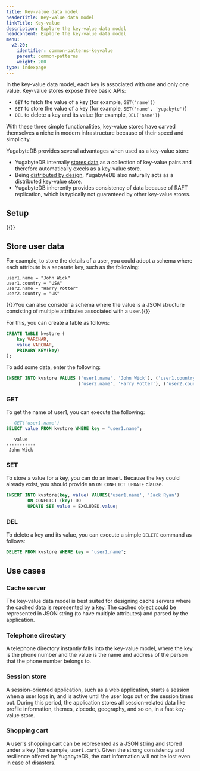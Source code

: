 ```yaml
---
title: Key-value data model
headerTitle: Key-value data model
linkTitle: Key-value
description: Explore the key-value data model
headcontent: Explore the key-value data model
menu:
  v2.20:
    identifier: common-patterns-keyvalue
    parent: common-patterns
    weight: 200
type: indexpage
---
```


In the key-value data model, each key is associated with one and only one value. Key-value stores expose three basic APIs:

- `GET` to fetch the value of a key (for example, `GET('name')`)
- `SET` to store the value of a key (for example, `SET('name', 'yugabyte')`)
- `DEL` to delete a key and its value (for example, `DEL('name')`)

With these three simple functionalities, key-value stores have carved themselves a niche in modern infrastructure because of their speed and simplicity.

YugabyteDB provides several advantages when used as a key-value store:

- YugabyteDB internally [stores data](../../../architecture/docdb/persistence/) as a collection of key-value pairs and therefore automatically excels as a key-value store.
- Being [distributed by design](../../../architecture/transactions/distributed-txns/), YugabyteDB also naturally acts as a distributed key-value store.
- YugabyteDB inherently provides consistency of data because of RAFT replication, which is typically not guaranteed by other key-value stores.

## Setup

{{<cluster-setup-tabs>}}

## Store user data

For example, to store the details of a user, you could adopt a schema where each attribute is a separate key, such as the following:

```json{.nocopy}
user1.name = "John Wick"
user1.country = "USA"
user2.name = "Harry Potter"
user2.country = "UK"
```

{{<note title="Note">}}You can also consider a schema where the value is a JSON structure consisting of multiple attributes associated with a user.{{</note>}}

For this, you can create a table as follows:

```sql
CREATE TABLE kvstore (
    key VARCHAR,
    value VARCHAR,
    PRIMARY KEY(key)
);
```

To add some data, enter the following:

```sql
INSERT INTO kvstore VALUES ('user1.name', 'John Wick'), ('user1.country', 'USA'),
                           ('user2.name', 'Harry Potter'), ('user2.country', 'UK');
```

### GET

To get the name of user1, you can execute the following:

```sql
-- GET('user1.name')
SELECT value FROM kvstore WHERE key = 'user1.name';
```

```output
   value
-----------
 John Wick
```

### SET

To store a value for a key, you can do an insert. Because the key could already exist, you should provide an `ON CONFLICT UPDATE` clause.

```sql
INSERT INTO kvstore(key, value) VALUES('user1.name', 'Jack Ryan') 
        ON CONFLICT (key) DO
        UPDATE SET value = EXCLUDED.value;
```

### DEL

To delete a key and its value, you can execute a simple `DELETE` command as follows:

```sql
DELETE FROM kvstore WHERE key = 'user1.name';
```

## Use cases

### Cache server

The key-value data model is best suited for designing cache servers where the cached data is represented by a key. The cached object could be represented in JSON string (to have multiple attributes) and parsed by the application.

### Telephone directory

A telephone directory instantly falls into the key-value model, where the key is the phone number and the value is the name and address of the person that the phone number belongs to.

### Session store

A session-oriented application, such as a web application, starts a session when a user logs in, and is active until the user logs out or the session times out. During this period, the application stores all session-related data like profile information, themes, zipcode, geography, and so on, in a fast key-value store.

### Shopping cart

A user's shopping cart can be represented as a JSON string and stored under a key (for example, `user1.cart`). Given the strong consistency and resilience offered by YugabyteDB, the cart information will not be lost even in case of disasters.
